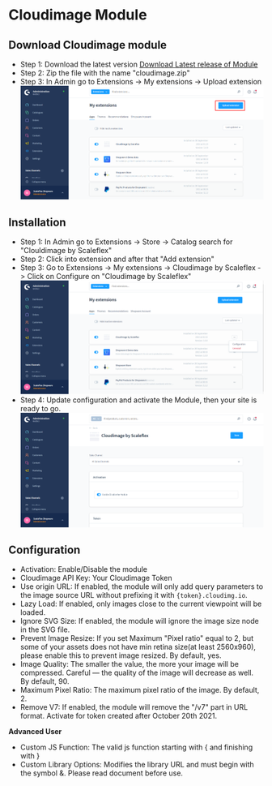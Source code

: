 # Cloudimage Module

## Download Cloudimage module

- Step 1: Download the latest version [Download Latest release of Module](https://github.com/scaleflex/shopware-cloudimage-plugin/releases)
- Step 2: Zip the file with the name "cloudimage.zip"
- Step 3: In Admin go to Extensions -> My extensions -> Upload extension
  ![](docs/upload-extension.png)
## Installation

- Step 1: In Admin go to Extensions -> Store -> Catalog search for "Clouldimage by Scaleflex"
- Step 2: Click into extension and after that "Add extension"
- Step 3: Go to Extensions -> My extensions -> Cloudimage by Scaleflex -> Click on Configure on "Cloudimage by Scaleflex"
  ![](docs/configuration.png)
- Step 4: Update configuration and activate the Module, then your site is ready to go.
  ![](docs/setting.png)
  
## Configuration
- Activation: Enable/Disable the module
- Cloudimage API Key: Your Cloudimage Token
- Use origin URL: If enabled, the module will only add query parameters to the image source URL without prefixing it with `{token}.cloudimg.io`.
- Lazy Load: If enabled, only images close to the current viewpoint will be loaded.
- Ignore SVG Size: If enabled, the module will ignore the image size node in the SVG file.
- Prevent Image Resize: If you set Maximum "Pixel ratio" equal to 2, but some of your assets does not have min retina size(at least 2560x960), please enable this to prevent image resized. By default, yes.
- Image Quality: The smaller the value, the more your image will be compressed. Careful — the quality of the image will decrease as well. By default, 90.
- Maximum Pixel Ratio: The maximum pixel ratio of the image. By default, 2.
- Remove V7: If enabled, the module will remove the "/v7" part in URL format. Activate for token created after October 20th 2021.

**Advanced User**
- Custom JS Function: The valid js function starting with { and finishing with }
- Custom Library Options: Modifies the library URL and must begin with the symbol &. Please read document before use.